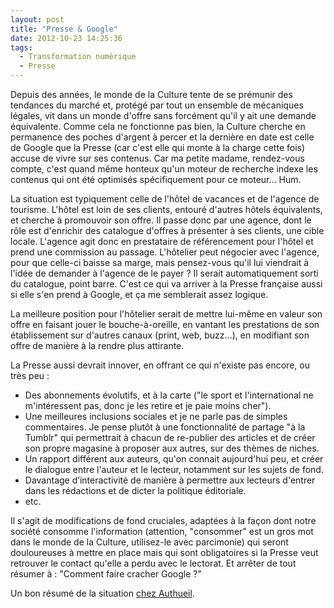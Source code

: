 ```yaml
---
layout: post
title: "Presse & Google"
date: 2012-10-23 14:25:36
tags:
  - Transformation numérique
  - Presse
---
```


Depuis des années, le monde de la Culture tente de se prémunir des tendances du marché et, protégé par tout un ensemble de mécaniques légales, vit dans un monde d'offre sans forcément qu'il y ait une demande équivalente. Comme cela ne fonctionne pas bien, la Culture cherche en permanence des poches d'argent à percer et la dernière en date est celle de Google que la Presse (car c'est elle qui monte à la charge cette fois) accuse de vivre sur ses contenus. Car ma petite madame, rendez-vous compte, c'est quand même honteux qu'un moteur de recherche indexe les contenus qui ont été optimisés spécifiquement pour ce moteur… Hum.

<!-- more -->

La situation est typiquement celle de l'hôtel de vacances et de l'agence de tourisme. L'hôtel est loin de ses clients, entouré d'autres hôtels équivalents, et cherche à promouvoir son offre. Il passe donc par une agence, dont le rôle est d'enrichir des catalogue d'offres à présenter à ses clients, une cible locale. L'agence agit donc en prestataire de référencement pour l'hôtel et prend une commission au passage. L'hôtelier peut négocier avec l'agence, pour que celle-ci baisse sa marge, mais pensez-vous qu'il lui viendrait à l'idée de demander à l'agence de le payer&nbsp;? Il serait automatiquement sorti du catalogue, point barre. C'est ce qui va arriver à la Presse française aussi si elle s'en prend à Google, et ça me semblerait assez logique.

La meilleure position pour l'hôtelier serait de mettre lui-même en valeur son offre en faisant jouer le bouche-à-oreille, en vantant les prestations de son établissement sur d'autres canaux (print, web, buzz…), en modifiant son offre de manière à la rendre plus attirante.

La Presse aussi devrait innover, en offrant ce qui n'existe pas encore, ou très peu&nbsp;:

*   Des abonnements évolutifs, et à la carte ("le sport et l'international ne m'intéressent pas, donc je les retire et je paie moins cher").
*   Une meilleures inclusions sociales et je ne parle pas de simples commentaires. Je pense plutôt à une fonctionnalité de partage "à la Tumblr" qui permettrait à chacun de re-publier des articles et de créer son propre magasine à proposer aux autres, sur des thèmes de niches.
*   Un rapport différent aux auteurs, qu'on connait aujourd'hui peu, et créer le dialogue entre l'auteur et le lecteur, notamment sur les sujets de fond.
*   Davantage d’interactivité de manière à permettre aux lecteurs d'entrer dans les rédactions et de dicter la politique éditoriale.
*   etc.

Il s'agit de modifications de fond cruciales, adaptées à la façon dont notre société consomme l'information (attention, "consommer" est un gros mot dans le monde de la Culture, utilisez-le avec parcimonie) qui seront douloureuses à mettre en place mais qui sont obligatoires si la Presse veut retrouver le contact qu'elle a perdu avec le lectorat. Et arrêter de tout résumer à&nbsp;: "Comment faire cracher Google&nbsp;?"

Un bon résumé de la situation [chez Authueil](http://www.authueil.org/?2012/10/20/2061-comment-faire-payer-google "&quot;Comment faire payer Google&quot;, Authueil.org").
